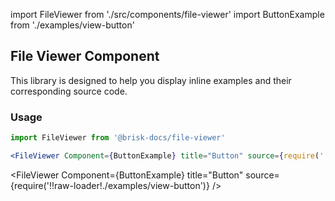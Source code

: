 import FileViewer from './src/components/file-viewer'
import ButtonExample from './examples/view-button'

## File Viewer Component
This library is designed to help you display inline examples and their corresponding source code.

### Usage
```js
import FileViewer from '@brisk-docs/file-viewer'
```

```jsx
<FileViewer Component={ButtonExample} title="Button" source={require('!!raw-loader!./examples/view-button')} />
```

<FileViewer Component={ButtonExample} title="Button" source={require('!!raw-loader!./examples/view-button')} />

<div>
    <Props
        heading="Props"
        props={require('!!extract-react-types-loader!./src/components/file-viewer')}
    />
</div>